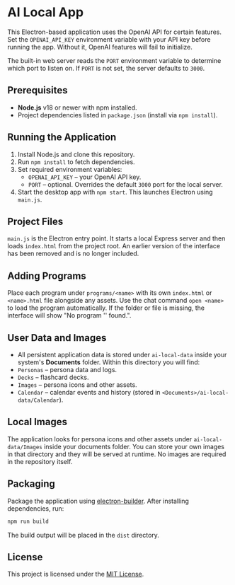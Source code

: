 # AI Local App

This Electron-based application uses the OpenAI API for certain features. Set the `OPENAI_API_KEY` environment variable with your API key before running the app. Without it, OpenAI features will fail to initialize.


The built-in web server reads the `PORT` environment variable to determine which port to listen on. If `PORT` is not set, the server defaults to `3000`.

## Prerequisites

- **Node.js** v18 or newer with npm installed.
- Project dependencies listed in `package.json` (install via `npm install`).

## Running the Application

1. Install Node.js and clone this repository.
2. Run `npm install` to fetch dependencies.
3. Set required environment variables:
   - `OPENAI_API_KEY` – your OpenAI API key.
   - `PORT` – optional. Overrides the default `3000` port for the local server.
4. Start the desktop app with `npm start`. This launches Electron using `main.js`.

## Project Files

`main.js` is the Electron entry point. It starts a local Express server and then loads `index.html` from the project root.
An earlier version of the interface has been removed and is no longer included.

## Adding Programs

Place each program under `programs/<name>` with its own `index.html` or `<name>.html` file alongside any assets.
Use the chat command `open <name>` to load the program automatically.
If the folder or file is missing, the interface will show "No program '<name>' found.".


## User Data and Images

- All persistent application data is stored under `ai-local-data` inside your system's **Documents** folder. Within this directory you will find:
- `Personas` – persona data and logs.
- `Decks` – flashcard decks.
- `Images` – persona icons and other assets.
- `Calendar` – calendar events and history (stored in `<Documents>/ai-local-data/Calendar`).


## Local Images


The application looks for persona icons and other assets under `ai-local-data/Images`
inside your documents folder. You can store your own images in that directory and
they will be served at runtime. No images are required in the repository itself.

## Packaging

Package the application using [electron-builder](https://www.electron.build/).
After installing dependencies, run:

```bash
npm run build
```

The build output will be placed in the `dist` directory.

## License

This project is licensed under the [MIT License](LICENSE).

